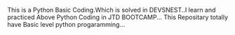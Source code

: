 This is a Python Basic Coding.Which is solved in DEVSNEST..I learn and practiced Above Python Coding in JTD BOOTCAMP...
This Repositary totally have Basic level python progaramming...
